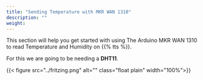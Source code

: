 ```yaml
---
title: "Sending Temperature with MKR WAN 1310"
description: ""
weight:
---
```


This section will help you get started with using The Arduino MKR WAN 1310 to read Temperature and Humidity on {{% tts %}}.

For this we are going to be needing a **DHT11**.

{{< figure src="../fritzing.png" alt="" class="float plain" width="100%">}}
